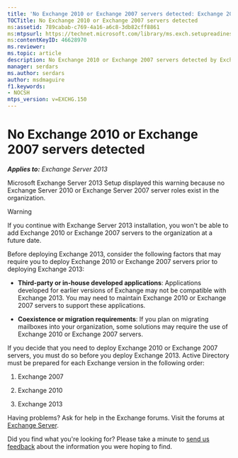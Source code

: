 ```yaml
---
title: 'No Exchange 2010 or Exchange 2007 servers detected: Exchange 2013 Help'
TOCTitle: No Exchange 2010 or Exchange 2007 servers detected
ms:assetid: 789cabab-c769-4a16-a6c8-3db82cff8861
ms:mtpsurl: https://technet.microsoft.com/library/ms.exch.setupreadiness.noe14serverwarning(v=EXCHG.150)
ms:contentKeyID: 46628970
ms.reviewer: 
ms.topic: article
description: No Exchange 2010 or Exchange 2007 servers detected by Exchange 2013 Setup
manager: serdars
ms.author: serdars
author: msdmaguire
f1.keywords:
- NOCSH
mtps_version: v=EXCHG.150
---
```


# No Exchange 2010 or Exchange 2007 servers detected

_**Applies to:** Exchange Server 2013_

Microsoft Exchange Server 2013 Setup displayed this warning because no Exchange Server 2010 or Exchange Server 2007 server roles exist in the organization.

> [!WARNING]
> If you continue with Exchange Server 2013 installation, you won't be able to add Exchange 2010 or Exchange 2007 servers to the organization at a future date.

Before deploying Exchange 2013, consider the following factors that may require you to deploy Exchange 2010 or Exchange 2007 servers prior to deploying Exchange 2013:

  - **Third-party or in-house developed applications**: Applications developed for earlier versions of Exchange may not be compatible with Exchange 2013. You may need to maintain Exchange 2010 or Exchange 2007 servers to support these applications.

  - **Coexistence or migration requirements**: If you plan on migrating mailboxes into your organization, some solutions may require the use of Exchange 2010 or Exchange 2007 servers.

If you decide that you need to deploy Exchange 2010 or Exchange 2007 servers, you must do so before you deploy Exchange 2013. Active Directory must be prepared for each Exchange version in the following order:

1. Exchange 2007

2. Exchange 2010

3. Exchange 2013

Having problems? Ask for help in the Exchange forums. Visit the forums at [Exchange Server](https://social.technet.microsoft.com/forums/office/home?category=exchangeserver).

Did you find what you're looking for? Please take a minute to [send us feedback](mailto:exsetuphelpfeedback@microsoft.com?subject=exchange%202013%20setup%20help%20feedback) about the information you were hoping to find.
